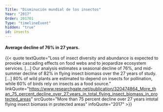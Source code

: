 ```yaml
---
Title: "Disminución mundial de los insectos"
Year: "2017"
Order: 201701
Type: "timelineEvent"
hidden: "true"
id: insects
---
```


#### Average decline of 76% in 27 years.

{{< quote textQuote="Loss of insect diversity and abundance is expected to provoke cascading effects on food webs and to jeopardize ecosystem services. [...] Our analysis estimates a seasonal decline of 76%, and mid-summer decline of 82% in flying insect biomass over the 27 years of study. [...] 80% of wild plants are estimated to depend on insects for pollination, while 60% of birds rely on insects as a food source." linkQuote="https://www.researchgate.net/publication/320474864_More_than_75_percent_decline_over_27_years_in_total_flying_insect_biomass_in_protected_areas" srcQuote="More than 75 percent decline over 27 years intotal flying insect biomass in protected areas" infoQuote="2017" >}}